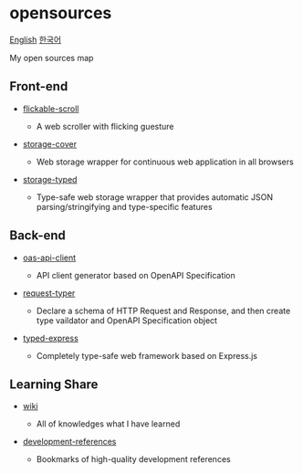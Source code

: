 # opensources

[English](./README.md) [한국어](./ko.md)

My open sources map

## Front-end

- [flickable-scroll](https://github.com/HoseungJang/flickable-scroll)

  - A web scroller with flicking guesture

- [storage-cover](https://github.com/HoseungJang/storage-cover)

  - Web storage wrapper for continuous web application in all browsers

- [storage-typed](https://github.com/HoseungJang/storage-typed)

  - Type-safe web storage wrapper that provides automatic JSON parsing/stringifying and type-specific features

## Back-end

- [oas-api-client](https://github.com/HoseungJang/oas-api-client)

  - API client generator based on OpenAPI Specification

- [request-typer](https://github.com/HoseungJang/request-typer)

  - Declare a schema of HTTP Request and Response, and then create type vaildator and OpenAPI Specification object

- [typed-express](https://github.com/HoseungJang/typed-express)

  - Completely type-safe web framework based on Express.js

## Learning Share

- [wiki](https://github.com/HoseungJang/wiki)

  - All of knowledges what I have learned

- [development-references](https://github.com/HoseungJang/development-references)

  - Bookmarks of high-quality development references
